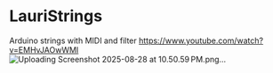 # LauriStrings
Arduino strings with MIDI and filter
https://www.youtube.com/watch?v=EMHvJAOwWMI
![Uploading Screenshot 2025-08-28 at 10.50.59 PM.png…]()
